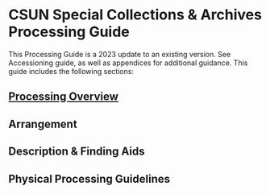 # CSUN Special Collections & Archives Processing Guide
This Processing Guide is a 2023 update to an existing version. See Accessioning guide, as well as appendices for additional guidance. This guide includes the following sections:

## [Processing Overview](https://illuminatedpast.github.io/csun-sca-processing/physicalprocessing.md)

## Arrangement

## Description & Finding Aids

## Physical Processing Guidelines

